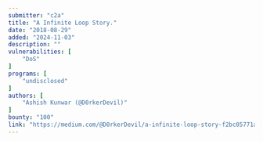 ```yaml
---
submitter: "c2a"
title: "A Infinite Loop Story."
date: "2018-08-29"
added: "2024-11-03"
description: ""
vulnerabilities: [
    "DoS"
]
programs: [
    "undisclosed"
]
authors: [
    "Ashish Kunwar (@D0rkerDevil)"
]
bounty: "100"
link: "https://medium.com/@D0rkerDevil/a-infinite-loop-story-f2bc05771a88"
---
```




